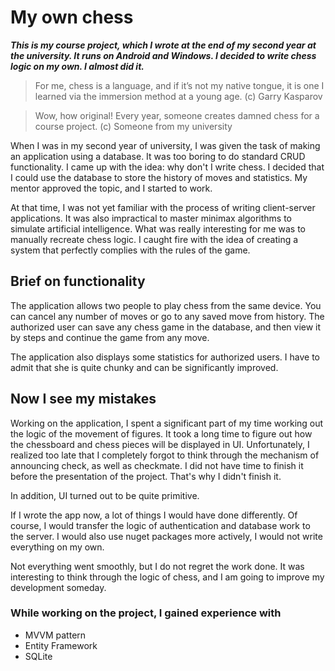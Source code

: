 # My own chess
_**This is my course project, which I wrote at the end of my second year at the university. It runs on Android and Windows. I decided to write chess logic on my own. I almost did it.**_

>For me, chess is a language, and if it’s not my native tongue, 
>it is one I learned via the immersion method at a young age.
>(c) Garry Kasparov

>Wow, how original! Every year, someone creates damned chess for a course project. 
>(c) Someone from my university


When I was in my second year of university, I was given the task of making an application using a database. It was too boring to do standard CRUD functionality. I came up with the idea: why don't I write chess. I decided that I could use the database to store the history of moves and statistics. My mentor approved the topic, and I started to work.

At that time, I was not yet familiar with the process of writing client-server applications. It was also impractical to master minimax algorithms to simulate artificial intelligence. What was really interesting for me was to manually recreate chess logic. I caught fire with the idea of creating a system that perfectly complies with the rules of the game. 

## Brief on functionality
The application allows two people to play chess from the same device. You can cancel any number of moves or go to any saved move from history. The authorized user can save any chess game in the database, and then view it by steps and continue the game from any move. 

The application also displays some statistics for authorized users. I have to admit that she is quite chunky and can be significantly improved.

## Now I see my mistakes
Working on the application, I spent a significant part of my time working out the logic of the movement of figures. It took a long time to figure out how the chessboard and chess pieces will be displayed in UI. Unfortunately, I realized too late that I completely forgot to think through the mechanism of announcing check, as well as checkmate. I did not have time to finish it before the presentation of the project. That's why I didn't finish it.

In addition, UI turned out to be quite primitive. 

If I wrote the app now, a lot of things I would have done differently. Of course, I would transfer the logic of authentication and database work to the server. I would also use nuget packages more actively, I would not write everything on my own.

Not everything went smoothly, but I do not regret the work done. It was interesting to think through the logic of chess, and I am going to improve my development someday.

### While working on the project, I gained experience with
- MVVM pattern 
- Entity Framework
- SQLite
